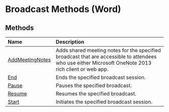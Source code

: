 
# Broadcast Methods (Word)

## Methods



|**Name**|**Description**|
|:-----|:-----|
|[AddMeetingNotes](e13a52fd-d0a4-bc32-2d0a-f01f9218bfa2.md)|Adds shared meeting notes for the specified broadcast that are accessible to attendees who use either Microsoft OneNote 2013 rich client or web app.|
|[End](dca52c1c-c337-f9ee-6c82-ef05da5cdf45.md)|Ends the specified broadcast session.|
|[Pause](1fc3d1c0-5916-0444-91f4-9c093d088537.md)|Pauses the specified broadcast.|
|[Resume](7808f9fa-c307-9381-9067-e37c249f3010.md)|Resumes the specified broadcast.|
|[Start](0a49bf9f-4975-3309-0c23-c758b1aab566.md)|Initiates the specified broadcast session.|
